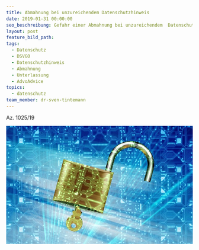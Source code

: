 ```yaml
---
title: Abmahnung bei unzureichendem Datenschutzhinweis
date: 2019-01-31 00:00:00
seo_beschreibung: Gefahr einer Abmahnung bei unzureichendem  Datenschutzhinweis
layout: post
feature_bild_path:
tags:
  - Datenschutz
  - DSVGO
  - Datenschutzhinweis
  - Abmahnung
  - Unterlassung
  - AdvoAdvice
topics:
  - datenschutz
team_member: dr-sven-tintemann
---
```


Az. 1025/19

![](/uploads/security-2168234-640.jpg)